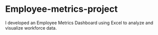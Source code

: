 # Employee-metrics-project
I developed an Employee Metrics Dashboard using Excel to analyze and visualize workforce data.  
